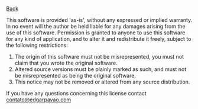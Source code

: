 [Back](..\README.md)

This software is provided 'as-is', without any expressed or implied warranty. In no event will the author be held liable for any damages arising from the use of this software.
Permission is granted to anyone to use this software for any kind of application, and to alter it and redistribute it freely, subject to the following restrictions:

1. The origin of this software must not be misrepresented, you must not claim that you wrote the original software.
2. Altered source versions must be plainly marked as such, and must not be misrepresented as being the original software.
3. This notice may not be removed or altered from any source distribution.

If you have any questions concerning this license contact contato@edgarpavao.com
